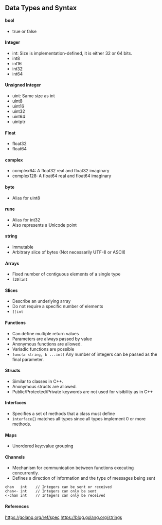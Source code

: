 Data Types and Syntax
---

#### bool
  - true or false

#### Integer
  - int: Size is implementation-defined, it is either 32 or 64 bits.
  - int8
  - int16
  - int32
  - int64

#### Unsigned Integer
  - uint: Same size as int
  - uint8
  - uint16
  - uint32
  - uint64
  - uintptr

#### Float
  - float32
  - float64

#### complex
  - complex64: A float32 real and float32 imaginary
  - complex128: A float64 real and float64 imaginary

#### byte
  - Alias for uint8

#### rune
  - Alias for int32
  - Also represents a Unicode point

#### string
  - Immutable
  - Arbitrary slice of bytes (Not necessarily UTF-8 or ASCII)

#### Arrays
  - Fixed number of contiguous elements of a single type
   - `[20]int`

#### Slices
  - Describe an underlying array
  - Do not require a specific number of elements
   - `[]int`

#### Functions
  - Can define multiple return values
  - Parameters are always passed by value
  - Anonymous functions are allowed.
  - Variadic functions are possible
   - `func(a string, b ...int)` Any number of integers can be passed
     as the final parameter.

#### Structs
  - Similar to classes in C++.
  - Anonymous structs are allowed.
  - Public/Protected/Private keywords are not used for visibility as in C++

#### Interfaces
  - Specifies a set of methods that a class must define
  - `interface{}` matches all types since all types implement
    0 or more methods.

#### Maps
  - Unordered key:value grouping

#### Channels
  - Mechanism for communication between functions executing concurrently.
  - Defines a direction of information and the type of messages being sent
```
chan   int    // Integers can be sent or received
chan<- int    // Integers can only be sent
<-chan int    // Integers can only be received
```	


#### References
https://golang.org/ref/spec
https://blog.golang.org/strings
